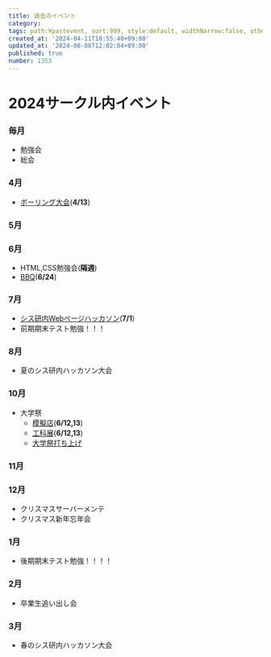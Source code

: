 ```yaml
---
title: 過去のイベント
category:
tags: path:¥pastevent, sort:999, style:default, widthNarrow:false, other:true
created_at: '2024-04-11T10:55:40+09:00'
updated_at: '2024-08-08T12:02:04+09:00'
published: true
number: 1353
---
```



# 2024サークル内イベント

### 毎月
- 勉強会
- 総会
### 4月
- [ボーリング大会](https://www.sysken.net/post/1378)(**4/13**)
### 5月

### 6月
- HTML,CSS勉強会(**隔週**)
- [BBQ](https://www.sysken.net/post/1612)(**6/24**)
### 7月
- [シス研内Webページハッカソン](https://www.sysken.net/post/1701)(**7/1**)
- 前期期末テスト勉強！！！
### 8月
- 夏のシス研内ハッカソン大会
### 10月
- 大学祭 
    - [模擬店](https://www.sysken.net/post/623)(**6/12,13**)
    - [工科展](https://www.sysken.net/post/631)(**6/12,13**)
    - [大学祭打ち上げ](https://www.sysken.net/post/661)
### 11月

### 12月
- クリスマスサーバーメンテ
- クリスマス新年忘年会
### 1月
- 後期期末テスト勉強！！！！
### 2月
- 卒業生追い出し会
### 3月
- 春のシス研内ハッカソン大会
